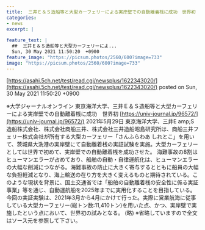 ```yaml
---
title:  三井Ｅ＆Ｓ造船等と大型カーフェリーによる実岸壁での自動離着桟に成功　世界初  
categories:
- news
excerpt: |
  
feature_text: |
  ##  三井Ｅ＆Ｓ造船等と大型カーフェリーによ...
  Sun, 30 May 2021 11:50:20  +0900
feature_image: "https://picsum.photos/2560/600?image=733"
image: "https://picsum.photos/2560/600?image=733"
---
```


[https://asahi.5ch.net/test/read.cgi/newsplus/1622343020/](https://asahi.5ch.net/test/read.cgi/newsplus/1622343020/)
posted on Sun, 30 May 2021 11:50:20  +0900

<!--more-->

※大学ジャーナルオンライン 東京海洋大学、三井Ｅ＆Ｓ造船等と大型カーフェリーによる実岸壁での自動離着桟に成功　世界初 [https://univ-journal.jp/96572/](https://univ-journal.jp/96572/) 2021年5月29日 東京海洋大学、三井E amp;S造船株式会社、株式会社商船三井、株式会社三井造船昭島研究所は、商船三井フェリー株式会社が所有する大型カーフェリー「さんふらわあ しれとこ」を用いて、茨城県大洗港の実岸壁にて自動離着桟の実証試験を実施。大型カーフェリーとしては世界で初めて、実岸壁での自動離着桟を成功させた。 海難事故の8割はヒューマンエラーが占めており、船舶の自動・自律運航化は、ヒューマンエラーの大幅な削減につながる。海難事故の防止に大きく寄与するとともに船員の大幅な負担軽減となり、海上輸送の在り方を大きく変えるものと期待されている。このような現状を背景に、国土交通省では「船舶の自動離着桟の安全性に係る実証事業」等を通じ、自動運航船を2025年までに実用化することを目指している。 今回の実証実験は、2021年3月から4月にかけて行った。実際に営業航海に従事している大型カーフェリー(総トン数:11,410トン)を用いた点、かつ、実岸壁で実施したという点において、世界初の試みとなる。 (略) ※省略していますので全文はソース元を参照して下さい。
